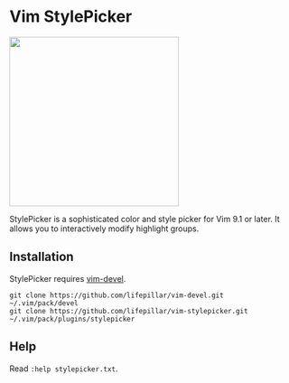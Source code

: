 # Vim StylePicker

<img src="https://raw.github.com/lifepillar/Resources/master/stylepicker/StylePicker.jpg" width="300">

StylePicker is a sophisticated color and style picker for Vim 9.1 or later. It
allows you to interactively modify highlight groups.


## Installation

StylePicker requires [vim-devel](https://github.com/lifepillar/vim-devel).

    git clone https://github.com/lifepillar/vim-devel.git ~/.vim/pack/devel
    git clone https://github.com/lifepillar/vim-stylepicker.git ~/.vim/pack/plugins/stylepicker


## Help

Read `:help stylepicker.txt`.
